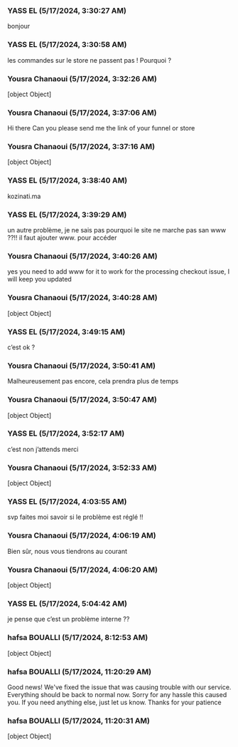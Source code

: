 ### YASS EL (5/17/2024, 3:30:27 AM)

bonjour

### YASS EL (5/17/2024, 3:30:58 AM)

les commandes sur le store ne passent pas ! Pourquoi ?

### Yousra Chanaoui (5/17/2024, 3:32:26 AM)

[object Object]

### Yousra Chanaoui (5/17/2024, 3:37:06 AM)

Hi there 
Can you please send me the link of your funnel or store

### Yousra Chanaoui (5/17/2024, 3:37:16 AM)

[object Object]

### YASS EL (5/17/2024, 3:38:40 AM)

kozinati.ma

### YASS EL (5/17/2024, 3:39:29 AM)

un autre problème, je ne sais pas pourquoi le site ne marche pas san  www ??!! il faut ajouter www.  pour accéder

### Yousra Chanaoui (5/17/2024, 3:40:26 AM)

yes you need to add www for it to work for the processing checkout issue, I will keep you updated

### Yousra Chanaoui (5/17/2024, 3:40:28 AM)

[object Object]

### YASS EL (5/17/2024, 3:49:15 AM)

c’est ok ?

### Yousra Chanaoui (5/17/2024, 3:50:41 AM)

Malheureusement pas encore, cela prendra plus de temps

### Yousra Chanaoui (5/17/2024, 3:50:47 AM)

[object Object]

### YASS EL (5/17/2024, 3:52:17 AM)

c’est non j’attends merci

### Yousra Chanaoui (5/17/2024, 3:52:33 AM)

[object Object]

### YASS EL (5/17/2024, 4:03:55 AM)

svp faites moi savoir si le problème est réglé !!

### Yousra Chanaoui (5/17/2024, 4:06:19 AM)

Bien sûr, nous vous tiendrons au courant

### Yousra Chanaoui (5/17/2024, 4:06:20 AM)

[object Object]

### YASS EL (5/17/2024, 5:04:42 AM)

je pense que c’est un problème interne ??

### hafsa BOUALLI (5/17/2024, 8:12:53 AM)

[object Object]

### hafsa BOUALLI (5/17/2024, 11:20:29 AM)

Good news! We've fixed the issue that was causing trouble with our service. Everything should be back to normal now. Sorry for any hassle this caused you. If you need anything else, just let us know. Thanks for your patience

### hafsa BOUALLI (5/17/2024, 11:20:31 AM)

[object Object]
